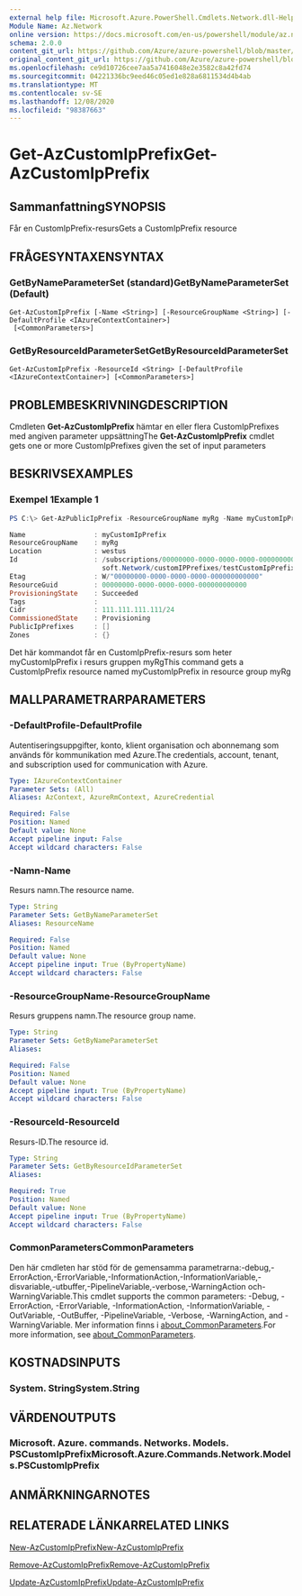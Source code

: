 ```yaml
---
external help file: Microsoft.Azure.PowerShell.Cmdlets.Network.dll-Help.xml
Module Name: Az.Network
online version: https://docs.microsoft.com/en-us/powershell/module/az.network/get-azcustomipprefix
schema: 2.0.0
content_git_url: https://github.com/Azure/azure-powershell/blob/master/src/Network/Network/help/Get-AzCustomIpPrefix.md
original_content_git_url: https://github.com/Azure/azure-powershell/blob/master/src/Network/Network/help/Get-AzCustomIpPrefix.md
ms.openlocfilehash: ce9d10726cee7aa5a7416048e2e3582c8a42fd74
ms.sourcegitcommit: 04221336bc9eed46c05ed1e828a6811534d4b4ab
ms.translationtype: MT
ms.contentlocale: sv-SE
ms.lasthandoff: 12/08/2020
ms.locfileid: "98387663"
---
```

# <span data-ttu-id="2a3a0-101">Get-AzCustomIpPrefix</span><span class="sxs-lookup"><span data-stu-id="2a3a0-101">Get-AzCustomIpPrefix</span></span>

## <span data-ttu-id="2a3a0-102">Sammanfattning</span><span class="sxs-lookup"><span data-stu-id="2a3a0-102">SYNOPSIS</span></span>
<span data-ttu-id="2a3a0-103">Får en CustomIpPrefix-resurs</span><span class="sxs-lookup"><span data-stu-id="2a3a0-103">Gets a CustomIpPrefix resource</span></span>

## <span data-ttu-id="2a3a0-104">FRÅGESYNTAXEN</span><span class="sxs-lookup"><span data-stu-id="2a3a0-104">SYNTAX</span></span>

### <span data-ttu-id="2a3a0-105">GetByNameParameterSet (standard)</span><span class="sxs-lookup"><span data-stu-id="2a3a0-105">GetByNameParameterSet (Default)</span></span>
```
Get-AzCustomIpPrefix [-Name <String>] [-ResourceGroupName <String>] [-DefaultProfile <IAzureContextContainer>]
 [<CommonParameters>]
```

### <span data-ttu-id="2a3a0-106">GetByResourceIdParameterSet</span><span class="sxs-lookup"><span data-stu-id="2a3a0-106">GetByResourceIdParameterSet</span></span>
```
Get-AzCustomIpPrefix -ResourceId <String> [-DefaultProfile <IAzureContextContainer>] [<CommonParameters>]
```

## <span data-ttu-id="2a3a0-107">PROBLEMBESKRIVNING</span><span class="sxs-lookup"><span data-stu-id="2a3a0-107">DESCRIPTION</span></span>
<span data-ttu-id="2a3a0-108">Cmdleten **Get-AzCustomIpPrefix** hämtar en eller flera CustomIpPrefixes med angiven parameter uppsättning</span><span class="sxs-lookup"><span data-stu-id="2a3a0-108">The **Get-AzCustomIpPrefix** cmdlet gets one or more CustomIpPrefixes given the set of input parameters</span></span>

## <span data-ttu-id="2a3a0-109">BESKRIVS</span><span class="sxs-lookup"><span data-stu-id="2a3a0-109">EXAMPLES</span></span>

### <span data-ttu-id="2a3a0-110">Exempel 1</span><span class="sxs-lookup"><span data-stu-id="2a3a0-110">Example 1</span></span>
```powershell
PS C:\> Get-AzPublicIpPrefix -ResourceGroupName myRg -Name myCustomIpPrefix

Name                 : myCustomIpPrefix
ResourceGroupName    : myRg
Location             : westus
Id                   : /subscriptions/00000000-0000-0000-0000-000000000000/resourceGroups/byoip-test-rg/providers/Micro
                       soft.Network/customIPPrefixes/testCustomIpPrefix
Etag                 : W/"00000000-0000-0000-0000-000000000000"
ResourceGuid         : 00000000-0000-0000-0000-000000000000
ProvisioningState    : Succeeded
Tags                 :
Cidr                 : 111.111.111.111/24
CommissionedState    : Provisioning
PublicIpPrefixes     : []
Zones                : {}
```

<span data-ttu-id="2a3a0-111">Det här kommandot får en CustomIpPrefix-resurs som heter myCustomIpPrefix i resurs gruppen myRg</span><span class="sxs-lookup"><span data-stu-id="2a3a0-111">This command gets a CustomIpPrefix resource named myCustomIpPrefix in resource group myRg</span></span>

## <span data-ttu-id="2a3a0-112">MALLPARAMETRAR</span><span class="sxs-lookup"><span data-stu-id="2a3a0-112">PARAMETERS</span></span>

### <span data-ttu-id="2a3a0-113">-DefaultProfile</span><span class="sxs-lookup"><span data-stu-id="2a3a0-113">-DefaultProfile</span></span>
<span data-ttu-id="2a3a0-114">Autentiseringsuppgifter, konto, klient organisation och abonnemang som används för kommunikation med Azure.</span><span class="sxs-lookup"><span data-stu-id="2a3a0-114">The credentials, account, tenant, and subscription used for communication with Azure.</span></span>

```yaml
Type: IAzureContextContainer
Parameter Sets: (All)
Aliases: AzContext, AzureRmContext, AzureCredential

Required: False
Position: Named
Default value: None
Accept pipeline input: False
Accept wildcard characters: False
```

### <span data-ttu-id="2a3a0-115">-Namn</span><span class="sxs-lookup"><span data-stu-id="2a3a0-115">-Name</span></span>
<span data-ttu-id="2a3a0-116">Resurs namn.</span><span class="sxs-lookup"><span data-stu-id="2a3a0-116">The resource name.</span></span>

```yaml
Type: String
Parameter Sets: GetByNameParameterSet
Aliases: ResourceName

Required: False
Position: Named
Default value: None
Accept pipeline input: True (ByPropertyName)
Accept wildcard characters: False
```

### <span data-ttu-id="2a3a0-117">-ResourceGroupName</span><span class="sxs-lookup"><span data-stu-id="2a3a0-117">-ResourceGroupName</span></span>
<span data-ttu-id="2a3a0-118">Resurs gruppens namn.</span><span class="sxs-lookup"><span data-stu-id="2a3a0-118">The resource group name.</span></span>

```yaml
Type: String
Parameter Sets: GetByNameParameterSet
Aliases:

Required: False
Position: Named
Default value: None
Accept pipeline input: True (ByPropertyName)
Accept wildcard characters: False
```

### <span data-ttu-id="2a3a0-119">-ResourceId</span><span class="sxs-lookup"><span data-stu-id="2a3a0-119">-ResourceId</span></span>
<span data-ttu-id="2a3a0-120">Resurs-ID.</span><span class="sxs-lookup"><span data-stu-id="2a3a0-120">The resource id.</span></span>

```yaml
Type: String
Parameter Sets: GetByResourceIdParameterSet
Aliases:

Required: True
Position: Named
Default value: None
Accept pipeline input: True (ByPropertyName)
Accept wildcard characters: False
```

### <span data-ttu-id="2a3a0-121">CommonParameters</span><span class="sxs-lookup"><span data-stu-id="2a3a0-121">CommonParameters</span></span>
<span data-ttu-id="2a3a0-122">Den här cmdleten har stöd för de gemensamma parametrarna:-debug,-ErrorAction,-ErrorVariable,-InformationAction,-InformationVariable,-disvariable,-utbuffer,-PipelineVariable,-verbose,-WarningAction och-WarningVariable.</span><span class="sxs-lookup"><span data-stu-id="2a3a0-122">This cmdlet supports the common parameters: -Debug, -ErrorAction, -ErrorVariable, -InformationAction, -InformationVariable, -OutVariable, -OutBuffer, -PipelineVariable, -Verbose, -WarningAction, and -WarningVariable.</span></span> <span data-ttu-id="2a3a0-123">Mer information finns i [about_CommonParameters](http://go.microsoft.com/fwlink/?LinkID=113216).</span><span class="sxs-lookup"><span data-stu-id="2a3a0-123">For more information, see [about_CommonParameters](http://go.microsoft.com/fwlink/?LinkID=113216).</span></span>

## <span data-ttu-id="2a3a0-124">KOSTNADS</span><span class="sxs-lookup"><span data-stu-id="2a3a0-124">INPUTS</span></span>

### <span data-ttu-id="2a3a0-125">System. String</span><span class="sxs-lookup"><span data-stu-id="2a3a0-125">System.String</span></span>

## <span data-ttu-id="2a3a0-126">VÄRDEN</span><span class="sxs-lookup"><span data-stu-id="2a3a0-126">OUTPUTS</span></span>

### <span data-ttu-id="2a3a0-127">Microsoft. Azure. commands. Networks. Models. PSCustomIpPrefix</span><span class="sxs-lookup"><span data-stu-id="2a3a0-127">Microsoft.Azure.Commands.Network.Models.PSCustomIpPrefix</span></span>

## <span data-ttu-id="2a3a0-128">ANMÄRKNINGAR</span><span class="sxs-lookup"><span data-stu-id="2a3a0-128">NOTES</span></span>

## <span data-ttu-id="2a3a0-129">RELATERADE LÄNKAR</span><span class="sxs-lookup"><span data-stu-id="2a3a0-129">RELATED LINKS</span></span>

[<span data-ttu-id="2a3a0-130">New-AzCustomIpPrefix</span><span class="sxs-lookup"><span data-stu-id="2a3a0-130">New-AzCustomIpPrefix</span></span>](./New-AzCustomIpPrefix.md)

[<span data-ttu-id="2a3a0-131">Remove-AzCustomIpPrefix</span><span class="sxs-lookup"><span data-stu-id="2a3a0-131">Remove-AzCustomIpPrefix</span></span>](./Remove-AzCustomIpPrefix.md)

[<span data-ttu-id="2a3a0-132">Update-AzCustomIpPrefix</span><span class="sxs-lookup"><span data-stu-id="2a3a0-132">Update-AzCustomIpPrefix</span></span>](./Update-AzCustomIpPrefix.md)